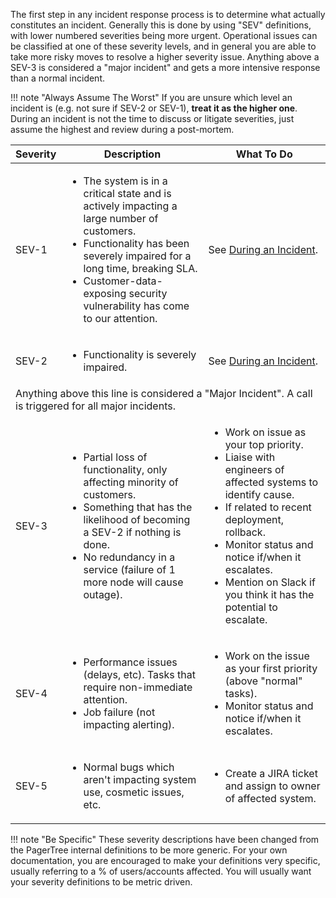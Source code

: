 The first step in any incident response process is to determine what actually constitutes an incident. Generally this is done by using "SEV" definitions, with lower numbered severities being more urgent. Operational issues can be classified at one of these severity levels, and in general you are able to take more risky moves to resolve a higher severity issue. Anything above a SEV-3 is considered a "major incident" and gets a more intensive response than a normal incident.

!!! note "Always Assume The Worst"
     If you are unsure which level an incident is (e.g. not sure if SEV-2 or SEV-1), **treat it as the higher one**. During an incident is not the time to discuss or litigate severities, just assume the highest and review during a post-mortem.

<table class="custom-table">
  <thead>
    <tr>
      <th>Severity</th>
      <th>Description</th>
      <th>What To Do</th>
    </tr>
  </thead>
  <tbody>
    <tr>
      <td class="sev-1">SEV-1</td>
      <td>
        <ul>
          <li>The system is in a critical state and is actively impacting a large number of customers.</li>
          <li>Functionality has been severely impaired for a long time, breaking SLA.</li>
          <li>Customer-data-exposing security vulnerability has come to our attention.</li>
        </ul>
      </td>
      <td>See <a href="/during/during_an_incident">During an Incident</a>.</td>
    </tr>
    <tr>
      <td class="sev-2">SEV-2</td>
      <td>
        <ul>
          <li>Functionality is severely impaired.</li>
        </ul>
      </td>
      <td>See <a href="/during/during_an_incident">During an Incident</a>.</td>
    </tr>
    <tr>
      <td class="warning" colspan="3">Anything above this line is considered a "Major Incident". A call is triggered for all major incidents.</td>
    </tr>
    <tr>
      <td class="sev-3">SEV-3</td>
      <td>
        <ul>
          <li>Partial loss of functionality, only affecting minority of customers.</li>
          <li>Something that has the likelihood of becoming a SEV-2 if nothing is done.</li>
          <li>No redundancy in a service (failure of 1 more node will cause outage).</li>
        </ul>
      </td>
      <td>
        <ul>
          <li>Work on issue as your top priority.</li>
          <li>Liaise with engineers of affected systems to identify cause.</li>
          <li>If related to recent deployment, rollback.</li>
          <li>Monitor status and notice if/when it escalates.</li>
          <li>Mention on Slack if you think it has the potential to escalate.</li>
        </ul>
      </td>
    </tr>
    <tr>
      <td class="sev-4">SEV-4</td>
      <td>
        <ul>
          <li>Performance issues (delays, etc). Tasks that require non-immediate attention.</li>
          <li>Job failure (not impacting alerting).</li>
        </ul>
      </td>
      <td>
        <ul>
          <li>Work on the issue as your first priority (above "normal" tasks).</li>
          <li>Monitor status and notice if/when it escalates.</li>
        </ul>
      </td>
    </tr>
    <tr>
      <td class="sev-5">SEV-5</td>
      <td>
        <ul>
          <li>Normal bugs which aren't impacting system use, cosmetic issues, etc.</li>
        </ul>
      </td>
      <td>
        <ul>
          <li>Create a JIRA ticket and assign to owner of affected system.</li>
        </ul>
      </td>
    </tr>
  </tbody>
</table>

!!! note "Be Specific"
    These severity descriptions have been changed from the PagerTree internal definitions to be more generic. For your own documentation, you are encouraged to make your definitions very specific, usually referring to a % of users/accounts affected. You will usually want your severity definitions to be metric driven.
